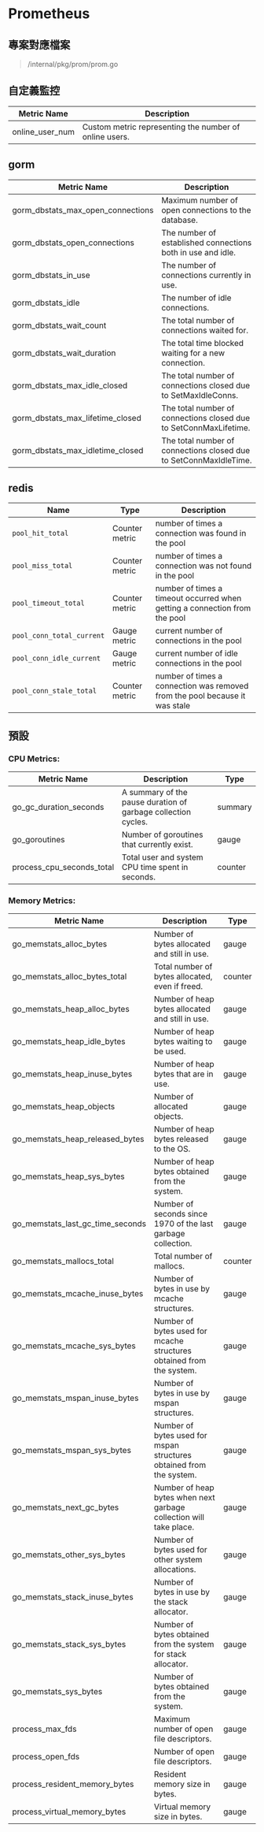 
# Prometheus

## 專案對應檔案

> /internal/pkg/prom/prom.go

## 自定義監控

| Metric Name     | Description                                            |
|-----------------|--------------------------------------------------------|
| online_user_num | Custom metric representing the number of online users. |

## gorm

| Metric Name               | Description                                                        |
|---------------------------|--------------------------------------------------------------------|
| gorm_dbstats_max_open_connections   | Maximum number of open connections to the database.                |
| gorm_dbstats_open_connections       | The number of established connections both in use and idle.        |
| gorm_dbstats_in_use                | The number of connections currently in use.                        |
| gorm_dbstats_idle                  | The number of idle connections.                                    |
| gorm_dbstats_wait_count            | The total number of connections waited for.                        |
| gorm_dbstats_wait_duration         | The total time blocked waiting for a new connection.               |
| gorm_dbstats_max_idle_closed       | The total number of connections closed due to SetMaxIdleConns.     |
| gorm_dbstats_max_lifetime_closed   | The total number of connections closed due to SetConnMaxLifetime.  |
| gorm_dbstats_max_idletime_closed   | The total number of connections closed due to SetConnMaxIdleTime.  |


## redis

| Name                      | Type           | Description                                                                 |
|---------------------------|----------------|-----------------------------------------------------------------------------|
| `pool_hit_total`          | Counter metric | number of times a connection was found in the pool                          |
| `pool_miss_total`         | Counter metric | number of times a connection was not found in the pool                      |
| `pool_timeout_total`      | Counter metric | number of times a timeout occurred when getting a connection from the pool  |
| `pool_conn_total_current` | Gauge metric   | current number of connections in the pool                                   |
| `pool_conn_idle_current`  | Gauge metric   | current number of idle connections in the pool                              |
| `pool_conn_stale_total`   | Counter metric | number of times a connection was removed from the pool because it was stale |

## 預設

### CPU Metrics:

| Metric Name               | Description                                                  | Type    |
| ------------------------- | ------------------------------------------------------------ | ------- |
| go_gc_duration_seconds    | A summary of the pause duration of garbage collection cycles. | summary |
| go_goroutines             | Number of goroutines that currently exist.                   | gauge   |
| process_cpu_seconds_total | Total user and system CPU time spent in seconds.             | counter |

### Memory Metrics:

| Metric Name                      | Description                                                  | Type    |
| -------------------------------- | ------------------------------------------------------------ | ------- |
| go_memstats_alloc_bytes          | Number of bytes allocated and still in use.                  | gauge   |
| go_memstats_alloc_bytes_total    | Total number of bytes allocated, even if freed.              | counter |
| go_memstats_heap_alloc_bytes     | Number of heap bytes allocated and still in use.             | gauge   |
| go_memstats_heap_idle_bytes      | Number of heap bytes waiting to be used.                     | gauge   |
| go_memstats_heap_inuse_bytes     | Number of heap bytes that are in use.                        | gauge   |
| go_memstats_heap_objects         | Number of allocated objects.                                 | gauge   |
| go_memstats_heap_released_bytes  | Number of heap bytes released to the OS.                     | gauge   |
| go_memstats_heap_sys_bytes       | Number of heap bytes obtained from the system.               | gauge   |
| go_memstats_last_gc_time_seconds | Number of seconds since 1970 of the last garbage collection. | gauge   |
| go_memstats_mallocs_total        | Total number of mallocs.                                     | counter |
| go_memstats_mcache_inuse_bytes   | Number of bytes in use by mcache structures.                 | gauge   |
| go_memstats_mcache_sys_bytes     | Number of bytes used for mcache structures obtained from the system. | gauge   |
| go_memstats_mspan_inuse_bytes    | Number of bytes in use by mspan structures.                  | gauge   |
| go_memstats_mspan_sys_bytes      | Number of bytes used for mspan structures obtained from the system. | gauge   |
| go_memstats_next_gc_bytes        | Number of heap bytes when next garbage collection will take place. | gauge   |
| go_memstats_other_sys_bytes      | Number of bytes used for other system allocations.           | gauge   |
| go_memstats_stack_inuse_bytes    | Number of bytes in use by the stack allocator.               | gauge   |
| go_memstats_stack_sys_bytes      | Number of bytes obtained from the system for stack allocator. | gauge   |
| go_memstats_sys_bytes            | Number of bytes obtained from the system.                    | gauge   |
| process_max_fds                  | Maximum number of open file descriptors.                     | gauge   |
| process_open_fds                 | Number of open file descriptors.                             | gauge   |
| process_resident_memory_bytes    | Resident memory size in bytes.                               | gauge   |
| process_virtual_memory_bytes     | Virtual memory size in bytes.                                | gauge   |